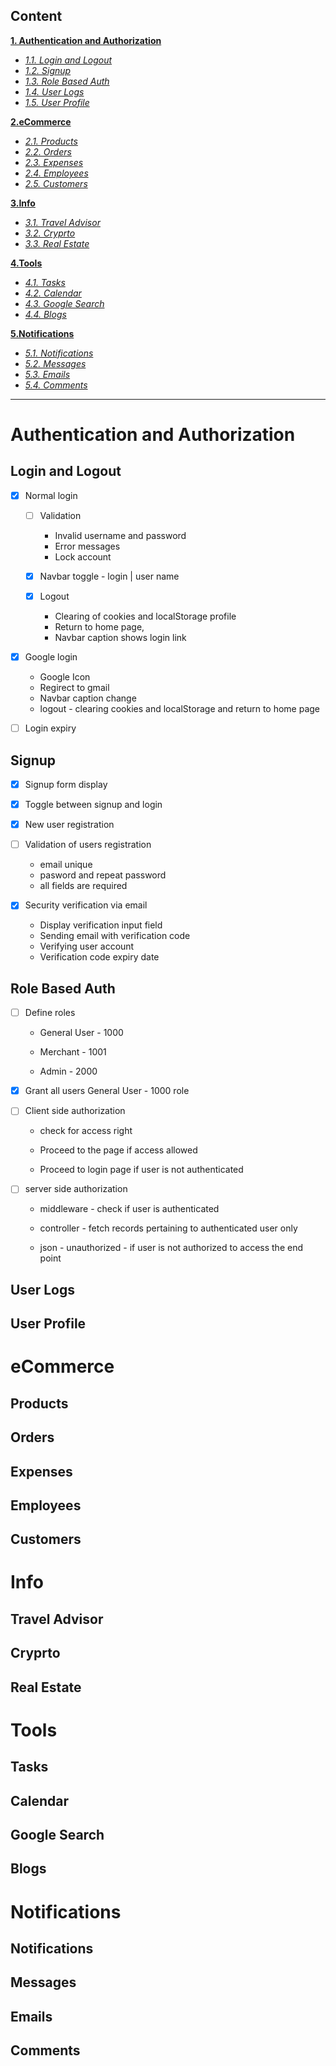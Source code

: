 ## Content

**[1. Authentication and Authorization](#Authentication-and-Authorization)**

- _[1.1. Login and Logout](#login-and-logout)_
- _[1.2. Signup](#signup)_
- _[1.3. Role Based Auth](#role-based-auth)_
- _[1.4. User Logs](#user-logs)_
- _[1.5. User Profile](#user-profile)_

**[2.eCommerce](#ecommerce)**

- _[2.1. Products](#products)_
- _[2.2. Orders](#orders)_
- _[2.3. Expenses](#expenses)_
- _[2.4. Employees](#Employees)_
- _[2.5. Customers](#customers)_

**[3.Info](#info)**

- _[3.1. Travel Advisor](#travel-adviser)_
- _[3.2. Cryprto](#crypto)_
- _[3.3. Real Estate](#Real-Estate)_

**[4.Tools](#tools)**

- _[4.1. Tasks](#Tasks)_
- _[4.2. Calendar](#calendar)_
- _[4.3. Google Search](#google-search)_
- _[4.4. Blogs](#blogs)_

**[5.Notifications](#notifications)**

- _[5.1. Notifications](#notifications)_
- _[5.2. Messages](#messages)_
- _[5.3. Emails](#emails)_
- _[5.4. Comments](#comments)_

---

# Authentication and Authorization

## Login and Logout

- [x] Normal login

  - [ ] Validation

    - Invalid username and password
    - Error messages
    - Lock account

  - [x] Navbar toggle - login | user name
  - [x] Logout

    - Clearing of cookies and localStorage profile
    - Return to home page,
    - Navbar caption shows login link

- [x] Google login

  - Google Icon
  - Regirect to gmail
  - Navbar caption change
  - logout - clearing cookies and localStorage and return to home page

- [ ] Login expiry

## Signup

- [x] Signup form display
- [x] Toggle between signup and login
- [x] New user registration
- [ ] Validation of users registration

  - email unique
  - pasword and repeat password
  - all fields are required

- [x] Security verification via email

  - Display verification input field
  - Sending email with verification code
  - Verifying user account
  - Verification code expiry date

## Role Based Auth

- [ ] Define roles

  - General User - 1000

  - Merchant - 1001

  - Admin - 2000

- [x] Grant all users General User - 1000 role

- [ ] Client side authorization

  - check for access right

  - Proceed to the page if access allowed

  - Proceed to login page if user is not authenticated

- [ ] server side authorization

  - middleware - check if user is authenticated

  - controller - fetch records pertaining to authenticated user only

  - json - unauthorized - if user is not authorized to access the end point

## User Logs

## User Profile

# eCommerce

## Products

## Orders

## Expenses

## Employees

## Customers

# Info

## Travel Advisor

## Cryprto

## Real Estate

# Tools

## Tasks

## Calendar

## Google Search

## Blogs

# Notifications

## Notifications

## Messages

## Emails

## Comments
